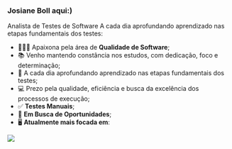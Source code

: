 ### Josiane Boll aqui:)
Analista de Testes de Software
 A cada dia aprofundando aprendizado nas etapas fundamentais dos testes:
- 👩🏼‍💻 Apaixona pela área de **Qualidade de Software**;
- 📚 Venho mantendo constância nos estudos, com dedicação, foco e determinação;
- 📝 A cada dia aprofundando aprendizado nas etapas fundamentais dos testes;
- 💻 Prezo pela qualidade, eficiência e busca da excelência dos processos de execução;
- ✅ **Testes Manuais**;
- 🔭 **Em Busca de Oportunidades**;
- 🖥️ **Atualmente mais focada em**:

  
<img src="https://cdn.jsdelivr.net/gh/devicons/devicon@latest/icons//-.svg" />
          
          
          
           
          

